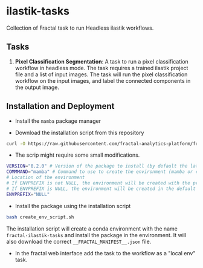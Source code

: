 # ilastik-tasks

Collection of Fractal task to run Headless ilastik workflows.

## Tasks

1. **Pixel Classification Segmentation**: A task to run a pixel classification workflow in headless mode. The task requires a trained ilastik project file and a list of input images.
    The task will run the pixel classification workflow on the input images, and label the connected components in the output image.

## Installation and Deployment

* Install the `mamba` package manager

* Download the installation script from this repository

```bash
curl -O https://raw.githubusercontent.com/fractal-analytics-platform/fractal-ilastik-tasks/main/create_env_script.sh
```

* The scrip might require some small modifications.

```bash
VERSION="0.2.0" # Version of the package to install (by default the latest version)
COMMMAND="mamba" # Command to use to create the environment (mamba or conda) 
# Location of the environment
# If ENVPREFIX is not NULL, the environment will be created with the prefix $ENVPREFIX/$ENVNAME 
# If ENVPREFIX is NULL, the environment will be created in the default location
ENVPREFIX="NULL" 
```

* Install the package using the installation script
  
```bash
bash create_env_script.sh
```

The installation script will create a conda environment with the name `fractal-ilastik-tasks` and install the package in the environment. It will also download the correct `__FRACTAL_MANIFEST__.json` file.

* In the fractal web interface add the task to the workflow as a "local env" task.

